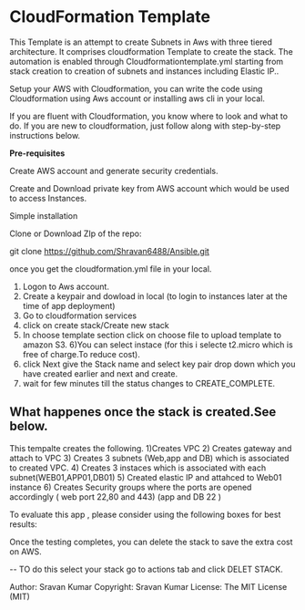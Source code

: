  # CloudFormation Template

This Template is an attempt to create Subnets in Aws with three tiered architecture. It comprises cloudformation Template to create the stack. The automation is enabled through Cloudformationtemplate.yml starting from stack creation to creation of subnets and instances including Elastic IP..

Setup your AWS with Cloudformation, you can write the code using Cloudformation using Aws account or installing aws cli in your local.

If you are fluent with Cloudformation, you know where to look and what to do. If you are new to cloudformation, just follow along with step-by-step instructions below.

**Pre-requisites**

Create AWS account and generate security credentials.

Create and Download private key from AWS account which would be used to access Instances.

Simple installation

Clone or Download ZIp  of the repo:

git clone https://github.com/Shravan6488/Ansible.git

once you get the cloudformation.yml file in your local.

1) Logon to Aws account.
2) Create a keypair and dowload in local (to login to instances later at the time of app deployment)
3) Go to cloudformation services
4) click on create stack/Create new stack
5) In choose template section click on choose file to upload template to amazon S3. 
6)You can select instace (for this i selecte t2.micro which is free of charge.To reduce cost).
7) click Next give the Stack name and select key pair drop down which you have created earlier and next and create.
8) wait for few minutes till the status changes to CREATE_COMPLETE.

## What happenes once the stack is created.See below.

This tempalte creates the following.
1)Creates VPC
2) Creates gateway and attach to VPC
3) Creates 3 subnets (Web,app and DB) which is associated to created VPC.
4) Creates 3 instaces which is associated with each subnet(WEB01,APP01,DB01)
5) Created elastic IP and attahced to Web01 instance
6) Creates Security groups where the ports are opened accordingly ( web port 22,80 and 443) (app and DB 22 )

To evaluate this app , please consider using the following boxes for best results:

Once the testing completes, you can delete the stack to save the extra cost on AWS.

-- TO do this select your stack go to actions tab and click DELET STACK.



Author:	Sravan Kumar
Copyright:	Sravan Kumar
License:	The MIT License (MIT)
